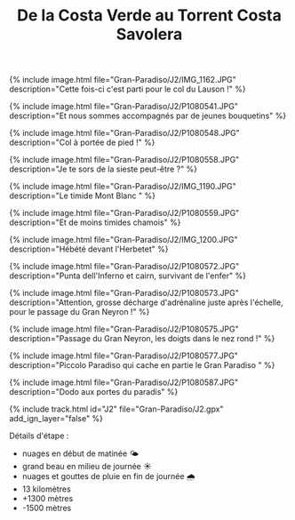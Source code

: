 ﻿---
title: "De la Costa Verde au Torrent Costa Savolera"
permalink: /Gran-Paradiso/J2/
sidebar:
  nav: "gran_paradiso"
enable_tracks: true
---

{% include image.html file="Gran-Paradiso/J2/IMG_1162.JPG" description="Cette fois-ci c'est parti pour le col du Lauson !" %}

{% include image.html file="Gran-Paradiso/J2/P1080541.JPG" description="Et nous sommes accompagnés par de jeunes bouquetins" %}

{% include image.html file="Gran-Paradiso/J2/P1080548.JPG" description="Col à portée de pied !" %}

{% include image.html file="Gran-Paradiso/J2/P1080558.JPG" description="Je te sors de la sieste peut-être ?" %}

{% include image.html file="Gran-Paradiso/J2/IMG_1190.JPG" description="Le timide Mont Blanc " %}

{% include image.html file="Gran-Paradiso/J2/P1080559.JPG" description="Et de moins timides chamois" %}

{% include image.html file="Gran-Paradiso/J2/IMG_1200.JPG" description="Hébété devant l'Herbetet" %}

{% include image.html file="Gran-Paradiso/J2/P1080572.JPG" description="Punta dell'Inferno et cairn, survivant de l'enfer" %}

{% include image.html file="Gran-Paradiso/J2/P1080573.JPG" description="Attention, grosse décharge d'adrénaline juste après l'échelle, pour le passage du Gran Neyron !" %}

{% include image.html file="Gran-Paradiso/J2/P1080575.JPG" description="Passage du Gran Neyron, les doigts dans le nez rond !" %}

{% include image.html file="Gran-Paradiso/J2/P1080577.JPG" description="Piccolo Paradiso qui cache en partie le Gran Paradiso " %}

{% include image.html file="Gran-Paradiso/J2/P1080587.JPG" description="Dodo aux portes du paradis" %}

{% include track.html id="J2" file="Gran-Paradiso/J2.gpx" add_ign_layer="false" %}

Détails d'étape :
* nuages en début de matinée :sun_behind_small_cloud:
* grand beau en milieu de journée :sunny:
* nuages et gouttes de pluie en fin de journée :cloud_with_rain:
* 13 kilomètres
* +1300 mètres
* -1500 mètres
